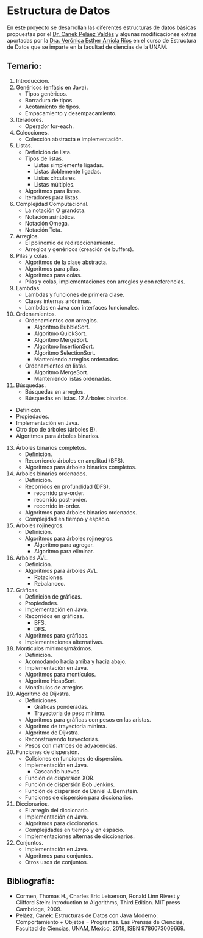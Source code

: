 # Estructura de Datos
En este proyecto se desarrollan las diferentes estructuras
de datos básicas propuestas por el [Dr. Canek Peláez Valdés](https://aztlan.fciencias.unam.mx/~canek/)
y algunas modificaciones extras aportadas por la [Dra. Verónica Esther Arriola Ríos](https://www.researchgate.net/profile/Veronica-Arriola-Rios)
en el curso de Estructura de Datos que se imparte en la
facultad de ciencias de la UNAM.
## Temario:
1. Introducción.
2. Genéricos (enfásis en Java).
   * Tipos genéricos.
   * Borradura de tipos.
   * Acotamiento de tipos.
   * Empacamiento y desempacamiento.
3. Iteradores.
   * Operador for-each.
4. Colecciones.
   * Colección abstracta e implementación.
5. Listas.
   * Definición de lista.
   * Tipos de listas.
     * Listas simplemente ligadas.
     * Listas doblemente ligadas.
     * Listas círculares.
     * Listas múltiples.
   * Algoritmos para listas.
   * Iteradores para listas.
6. Complejidad Computacional.
   * La notación O grandota.
   * Notación asintótica.
   * Notación Omega.
   * Notación Teta.
7. Arreglos.
   * El polinomio de redireccionamiento.
   * Arreglos y genéricos (creación de buffers).
8. Pilas y colas.
   * Algoritmos de la clase abstracta.
   * Algoritmos para pilas.
   * Algoritmos para colas.
   * Pilas y colas, implementaciones con arreglos y con referencias.
9. Lambdas.
   * Lambdas y funciones de primera clase.
   * Clases internas anónimas.
   * Lambdas en Java con interfaces funcionales.
10. Ordenamientos.
    * Ordenamientos con arreglos.
      * Algoritmo BubbleSort.
      * Algoritmo QuickSort.
      * Algoritmo MergeSort.
      * Algoritmo InsertionSort.
      * Algoritmo SelectionSort.
      * Manteniendo arreglos ordenados.
    * Ordenamientos en listas.
      * Algoritmo MergeSort.
      * Manteniendo listas ordenadas.
11. Búsquedas.
    * Búsquedas en arreglos.
    * Búsquedas en listas.
12 Árboles binarios.
   * Definicón.
   * Propiedades.
   * Implementación en Java.
   * Otro tipo de árboles (árboles B).
   * Algoritmos para árboles binarios.
13. Árboles binarios completos.
    * Definición.
    * Recorriendo árboles en amplitud (BFS).
    * Algoritmos para árboles binarios completos.
14. Árboles binarios ordenados.
    * Definición.
    * Recorridos en profundidad (DFS).
      * recorrido pre-order.
      * recorrido post-order.
      * recorrido in-order.
    * Algoritmos para árboles binarios ordenados.
    * Complejidad en tiempo y espacio.
15. Árboles rojinegros.
    * Definición.
    * Algoritmos para árboles rojinegros.
      * Algoritmo para agregar.
      * Algoritmo para eliminar.
16. Árboles AVL.
    * Definición.
    * Algoritmos para árboles AVL.
      * Rotaciones.
      * Rebalanceo.
17. Gráficas.
    * Definición de gráficas.
    * Propiedades.
    * Implementación en Java.
    * Recorridos en gráficas.
      * BFS.
      * DFS.
    * Algoritmos para gráficas.
    * Implementaciones alternativas.
18. Montículos mínimos/máximos.
    * Definición.
    * Acomodando hacia arriba y hacia abajo.
    * Implementación en Java.
    * Algoritmos para montículos.
    * Algoritmo HeapSort.
    * Montículos de arreglos.
19. Algoritmo de Dijkstra.
    * Definiciones.
      * Gráficas ponderadas.
      * Trayectoria de peso mínimo.
    * Algoritmos para gráficas con pesos en las aristas.
    * Algoritmo de trayectoria mínima.
    * Algoritmo de Dijkstra.
    * Reconstruyendo trayectorias.
    * Pesos con matrices de adyacencias.
20. Funciones de dispersión.
    * Colisiones en funciones de dispersión.
    * Implementación en Java.
      * Cascando huevos.
    * Función de dispersión XOR.
    * Función de dispersión Bob Jenkins.
    * Función de dispersión de Daniel J. Bernstein.
    * Funciones de dispersión para diccionarios.
21. Diccionarios.
    * El arreglo del diccionario.
    * Implementación en Java.
    * Algoritmos para diccionarios.
    * Complejidades en tiempo y en espacio.
    * Implementaciones alternas de diccionarios.
22. Conjuntos.
    * Implementación en Java.
    * Algoritmos para conjuntos.
    * Otros usos de conjuntos.
## Bibliografía:
* Cormen, Thomas H., Charles Eric Leiserson, Ronald Linn Rivest y Clifford Stein: Introduction to Algorithms, Third Edition. MIT press Cambridge, 2009.
* Peláez, Canek: Estructuras de Datos con Java Moderno: Comportamiento + Objetos = Programas. Las Prensas de Ciencias, Facultad de Ciencias, UNAM, México, 2018, ISBN 9786073009669.